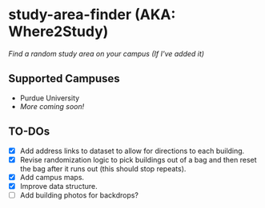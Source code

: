 # study-area-finder (AKA: Where2Study)
*Find a random study area on your campus (If I've added it)*

## Supported Campuses
- Purdue University
- *More coming soon!*

## TO-DOs
- [x] Add address links to dataset to allow for directions to each building.
- [x] Revise randomization logic to pick buildings out of a bag and then reset the bag after it runs out (this should stop repeats).
- [x] Add campus maps.
- [x] Improve data structure.
- [ ] Add building photos for backdrops?
